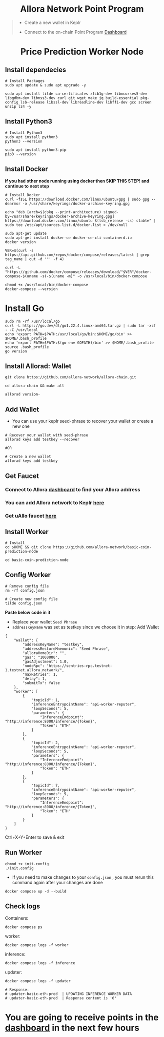 <h1 align="center">Allora Network Point Program</h1>

> - Create a new wallet in Keplr
>
> - Connect to the on-chain Point Program [Dashboard](https://app.allora.network?ref=eyJyZWZlcnJlcl9pZCI6ImZjNzFjMTI0LTE3OTEtNGYxYS1hOWY3LTgwZDdmZWEyNjBjMiJ9)

<h1 align="center">Price Prediction Worker Node</h1>

## Install dependecies

```console
# Install Packages
sudo apt update & sudo apt upgrade -y

sudo apt install tilde ca-certificates zlib1g-dev libncurses5-dev libgdbm-dev libnss3-dev curl git wget make jq build-essential pkg-config lsb-release libssl-dev libreadline-dev libffi-dev gcc screen unzip lz4 -y
```

## Install Python3

```console
# Install Python3
sudo apt install python3
python3 --version

sudo apt install python3-pip
pip3 --version
```

## Install Docker

**if you had other node running using docker then SKIP THIS STEP! and continue to next step**

```console
# Install Docker
curl -fsSL https://download.docker.com/linux/ubuntu/gpg | sudo gpg --dearmor -o /usr/share/keyrings/docker-archive-keyring.gpg

echo "deb [arch=$(dpkg --print-architecture) signed-by=/usr/share/keyrings/docker-archive-keyring.gpg] https://download.docker.com/linux/ubuntu $(lsb_release -cs) stable" | sudo tee /etc/apt/sources.list.d/docker.list > /dev/null

sudo apt-get update
sudo apt-get install docker-ce docker-ce-cli containerd.io
docker version

VER=$(curl -s https://api.github.com/repos/docker/compose/releases/latest | grep tag_name | cut -d '"' -f 4)

curl -L "https://github.com/docker/compose/releases/download/"$VER"/docker-compose-$(uname -s)-$(uname -m)" -o /usr/local/bin/docker-compose

chmod +x /usr/local/bin/docker-compose
docker-compose --version
```

# Install Go

```console
sudo rm -rf /usr/local/go
curl -L https://go.dev/dl/go1.22.4.linux-amd64.tar.gz | sudo tar -xzf - -C /usr/local
echo 'export PATH=$PATH:/usr/local/go/bin:$HOME/go/bin' >> $HOME/.bash_profile
echo 'export PATH=$PATH:$(go env GOPATH)/bin' >> $HOME/.bash_profile
source .bash_profile
go version
```

## Install Allorad: Wallet

```console
git clone https://github.com/allora-network/allora-chain.git

cd allora-chain && make all

allorad version-
```

## Add Wallet

- You can use your keplr seed-phrase to recover your wallet or create a new one

```console
# Recover your wallet with seed-phrase
allorad keys add testkey --recover

#OR

# Create a new wallet
allorad keys add testkey
```

## Get Faucet

### Connect to Allora [dashboard](https://app.allora.network?ref=eyJyZWZlcnJlcl9pZCI6ImZjNzFjMTI0LTE3OTEtNGYxYS1hOWY3LTgwZDdmZWEyNjBjMiJ9) to find your Allora address

>

### You can add Allora network to Keplr [here](https://explorer.edgenet.allora.network/wallet/suggest)

>

### Get uAllo faucet [here](https://faucet.testnet-1.testnet.allora.network/)

## Install Worker

```console
# Install
cd $HOME && git clone https://github.com/allora-network/basic-coin-prediction-node

cd basic-coin-prediction-node
```

## Config Worker

```console
# Remove config file
rm -rf config.json

# Create new config file
tilde config.json
```

**Paste below code in it**

- Replace your wallet `Seed Phrase`
- `addressKeyName` was set as testkey since we choose it in step: Add Wallet

```
{
    "wallet": {
        "addressKeyName": "testkey",
        "addressRestoreMnemonic": "Seed Phrase",
        "alloraHomeDir": "",
        "gas": "1000000",
        "gasAdjustment": 1.0,
        "nodeRpc": "https://sentries-rpc.testnet-1.testnet.allora.network/",
        "maxRetries": 1,
        "delay": 1,
        "submitTx": false
    },
    "worker": [
        {
            "topicId": 1,
            "inferenceEntrypointName": "api-worker-reputer",
            "loopSeconds": 5,
            "parameters": {
                "InferenceEndpoint": "http://inference:8000/inference/{Token}",
                "Token": "ETH"
            }
        },
        {
            "topicId": 2,
            "inferenceEntrypointName": "api-worker-reputer",
            "loopSeconds": 5,
            "parameters": {
                "InferenceEndpoint": "http://inference:8000/inference/{Token}",
                "Token": "ETH"
            }
        },
        {
            "topicId": 7,
            "inferenceEntrypointName": "api-worker-reputer",
            "loopSeconds": 5,
            "parameters": {
                "InferenceEndpoint": "http://inference:8000/inference/{Token}",
                "Token": "ETH"
            }
        }
    ]
}
```

Ctrl+X+Y+Enter to save & exit

## Run Worker

```console
chmod +x init.config
./init.config
```

- If you need to make changes to your `config.json` , you must rerun this command again after your changes are done

```console
docker compose up -d --build
```

## Check logs

Containers:

```console
docker compose ps
```

worker:

```console
docker compose logs -f worker
```

inference:

```console
docker compose logs -f inference
```

updater:

```console
docker compose logs -f updater

# Response:
# updater-basic-eth-pred  | UPDATING INFERENCE WORKER DATA
# updater-basic-eth-pred  | Response content is '0'
```

# You are going to receive points in the [dashboard](https://app.allora.network/points/leaderboard) in the next few hours
